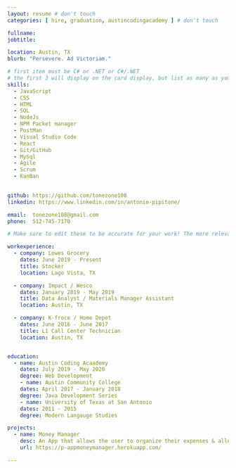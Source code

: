 ```yaml
---
layout: resume # don't touch
categories: [ hire, graduation, austincodingacademy ] # don't touch

fullname:
jobtitle:

location: Austin, TX
blurb: "Persevere. Ad Victoriam."

# first item must be C# or .NET or C#/.NET
# the first 3 will display on the card display, but list as many as you want, they will be visible on your hire page
skills:
  - JavaScript
  - CSS 
  - HTML
  - SQL
  - NodeJs
  - NPM Packet manager
  - PostMan
  - Visual Studio Code
  - React
  - Git/GitHub
  - MySql
  - Agile
  - Scrum
  - KanBan
  

github: https://github.com/tonezone108
linkedin: https://www.linkedin.com/in/antonio-pipitone/

email:  tonezone108@gmail.com 
phone:  512-745-7170

# Make sure to edit these to be accurate for your work! The more relevant the better if the role was technical, don't feel like you need to put every job you've had.

workexperience:
  - company: Lowes Grocery
    dates: June 2019 - Present
    title: Stocker
    location: Lago Vista, TX

  - company: Impact / Wesco
    dates: January 2019 - May 2019
    title: Data Analyst / Materials Manager Assistant
    location: Austin, TX

  - company: K-froce / Home Depot
    dates: June 2016 - June 2017
    title: L1 Call Center Technician
    location: Austin, TX


education:
  - name: Austin Coding Acaademy
    dates: July 2019 - May 2020
    degree: Web Development
    - name: Austin Community College
    dates: April 2017 - January 2018
    degree: Java Development Series
    - name: University of Texas at San Antonio
    dates: 2011 - 2015
    degree: Modern Langauge Studies

projects:
  - name: Money Manager
    desc: An App that allows the user to organize their expenses & allocations efficiently.
    url: https://p-appmoneymanager.herokuapp.com/

---
```

